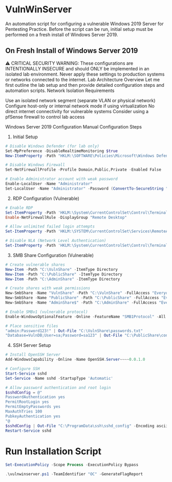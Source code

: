 # VulnWinServer
An automation script for configuring a vulnerable Windows 2019 Server for Pentesting Practice. Before the script can be run, initial setup must be performed on a fresh install of Windows Server 2019.

## On Fresh Install of Windows Server 2019

⚠️ CRITICAL SECURITY WARNING: These configurations are INTENTIONALLY INSECURE and should ONLY be implemented in an isolated lab environment. Never apply these settings to production systems or networks connected to the internet.
Lab Architecture Overview
Let me first outline the lab setup and then provide detailed configuration steps and automation scripts.
Network Isolation Requirements

Use an isolated network segment (separate VLAN or physical network)
Configure host-only or internal network mode if using virtualization
No direct internet connectivity for vulnerable systems
Consider using a pfSense firewall to control lab access

Windows Server 2019 Configuration
Manual Configuration Steps
1. Initial Setup
```powershell
# Disable Windows Defender (for lab only)
Set-MpPreference -DisableRealtimeMonitoring $true
New-ItemProperty -Path "HKLM:\SOFTWARE\Policies\Microsoft\Windows Defender" -Name DisableAntiSpyware -Value 1 -PropertyType DWORD -Force

# Disable Windows Firewall
Set-NetFirewallProfile -Profile Domain,Public,Private -Enabled False

# Enable Administrator account with weak password
Enable-LocalUser -Name "Administrator"
Set-LocalUser -Name "Administrator" -Password (ConvertTo-SecureString "Password123!" -AsPlainText -Force)
```

2. RDP Configuration (Vulnerable)

```powershell
# Enable RDP
Set-ItemProperty -Path 'HKLM:\System\CurrentControlSet\Control\Terminal Server' -name "fDenyTSConnections" -value 0
Enable-NetFirewallRule -DisplayGroup "Remote Desktop"

# Allow unlimited failed login attempts
Set-ItemProperty -Path 'HKLM:\SYSTEM\CurrentControlSet\Services\RemoteAccess\Parameters\AccountLockout' -Name "MaxDenials" -Value 0

# Disable NLA (Network Level Authentication)
Set-ItemProperty -Path 'HKLM:\System\CurrentControlSet\Control\Terminal Server\WinStations\RDP-Tcp' -name "UserAuthentication" -value 0
```

3. SMB Share Configuration (Vulnerable)
```powershell
# Create vulnerable shares
New-Item -Path "C:\VulnShare" -ItemType Directory
New-Item -Path "C:\PublicShare" -ItemType Directory
New-Item -Path "C:\AdminShare" -ItemType Directory

# Create shares with weak permissions
New-SmbShare -Name "VulnShare" -Path "C:\VulnShare" -FullAccess "Everyone"
New-SmbShare -Name "PublicShare" -Path "C:\PublicShare" -FullAccess "Everyone"
New-SmbShare -Name "AdminShare$" -Path "C:\AdminShare" -FullAccess "Everyone"

# Enable SMBv1 (vulnerable protocol)
Enable-WindowsOptionalFeature -Online -FeatureName "SMB1Protocol" -All -NoRestart

# Place sensitive files
"admin:Password123!" | Out-File "C:\VulnShare\passwords.txt"
"Database=VulnDB;User=sa;Password=sa123" | Out-File "C:\PublicShare\config.ini"
```

4. SSH Server Setup
```powershell
# Install OpenSSH Server
Add-WindowsCapability -Online -Name OpenSSH.Server~~~~0.0.1.0

# Configure SSH
Start-Service sshd
Set-Service -Name sshd -StartupType 'Automatic'

# Allow password authentication and root login
$sshdConfig = @"
PasswordAuthentication yes
PermitRootLogin yes
PermitEmptyPasswords yes
MaxAuthTries 100
PubkeyAuthentication yes
"@
$sshdConfig | Out-File "C:\ProgramData\ssh\sshd_config" -Encoding ascii
Restart-Service sshd
```

# Run Installation Script


```powershell
Set-ExecutionPolicy -Scope Process -ExecutionPolicy Bypass
```
```powershell
.\vulnwinserver.ps1 -TeamIdentifier "OC" -GenerateFlagReport
```
